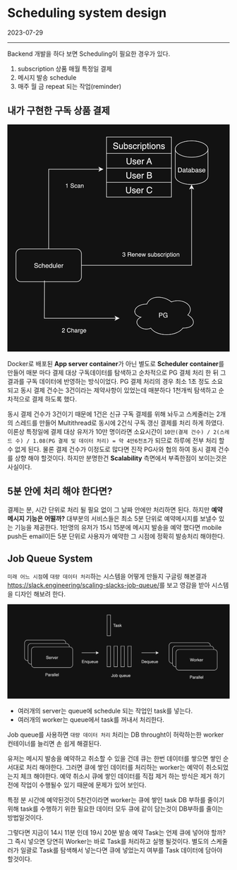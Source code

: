# Scheduling system design

2023-07-29

---

Backend 개발을 하다 보면 Scheduling이 필요한 경우가 있다.

1. subscription 상품 매월 특정일 결제
1. 메시지 발송 schedule
1. 매주 월 금 repeat 되는 작업(reminder)

## 내가 구현한 구독 상품 결제

![Subscription payment](i/2.png "Subscription payment")

Docker로 배포된 **App server container**가 아닌 별도로 **Scheduler container**를 만들어 매분 마다 결제 대상 구독데이터를 탐색하고 순차적으로 PG 결체 처리 한 뒤 그 결과를 구독 데이터에 반영하는 방식이었다. PG 결제 처리의 경우 최소 1초 정도 소요 되고 동시 결제 건수는 3건이라는 제약사항이 있었는데 매분하다 1천개씩 탐색하고 순차적으로 결제 하도록 했다.

동시 결제 건수가 3건이기 때문에 1건은 신규 구독 결제를 위해 놔두고 스케줄러는 2개의 스레드를 만들어 Multithread로 동시에 2건식 구독 갱신 결제를 처리 하게 하였다. 이론상 특정일에 결제 대상 유저가 10만 명이라면 소요시간이 `10만(결제 건수) / 2(스레드 수) / 1.08(PG 결제 및 데이터 처리) = 약 4만6천초`가 되므로 하루에 전부 처리 할수 없게 된다. 물론 결제 건수가 이정도로 많다면 진작 PG사와 협의 하여 동시 결제 건수를 상향 해야 할것이다. 하지만 분명한건 **Scalability** 측면에서 부족한점이 보이는것은 사실이다.

## 5분 안에 처리 해야 한다면?

결제는 분, 시간 단위로 처리 될 필요 없이 그 날짜 안에만 처리하면 된다. 하지만 **예약 메시지 기능은 어떨까?** 대부분의 서비스들은 최소 5분 단위로 예약메시지를 보낼수 있는 기능을 제공한다. 1만명의 유저가 15시 15분에 메시지 발송을 예약 했다면 mobile push든 email이든 5분 단위로 사용자가 예약한 그 시점에 정확히 발송처리 해야한다.

## Job Queue System

`미래 어느 시점`에 `대량 데이터 처리`하는 시스템을 어떻게 만들지 구글링 해본결과 <https://slack.engineering/scaling-slacks-job-queue/>를 보고 영감을 받아 시스템을 디자인 해보려 한다.

![Job queue](i/1.png "job queue")

- 여러개의 server는 queue에 schedule 되는 작업인 task를 넣는다.
- 여러개의 worker는 queue에서 task를 꺼내서 처리한다.

Job queue를 사용하면 `대량 데이터 처리` 처리는 DB throught이 허락하는한 worker 컨테이너를 늘리면 손 쉽게 해결된다.

유저는 메시지 발송을 예약하고 취소할 수 있을 건데 큐는 한번 데이터를 쌓으면 쌓인 순서대로 처리 해야한다. 그러면 큐에 쌓인 데이터를 처리하는 worker는 예약이 취소되었는지 체크 해야한다. 예약 취소시 큐에 쌓인 데이터를 직접 제거 하는 방식은 제거 하기 전에 작업이 수행될수 있기 때문에 문제가 있어 보인다.

특정 분 시간에 예약된것이 5천건이라면 worker는 큐에 쌓인 task DB 부하를 줄이기 위해 task를 수행하기 위한 필요한 데이터 모두 큐에 같이 담는것이 DB부하를 줄이는 방법일것이다.

그렇다면 지금이 14시 11분 인데 19시 20분 발송 예약 Task는 언제 큐에 넣어야 할까? 그 즉시 넣으면 당연히 Worker는 바로 Task를 처리하고 실행 될것이다. 별도의 스케줄러가 일괄로 Task를 탐색해서 넣는다면 큐에 넣었는지 여부를 Task 데이터에 담아야 할것이다.
